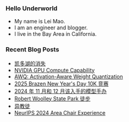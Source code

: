 ### Hello Underworld

- My name is Lei Mao.
- I am an engineer and blogger.
- I live in the Bay Area in California.


### Recent Blog Posts

<!-- BLOG-POST-LIST:START -->
- [凯多湖的消失](https://leimao.github.io/essay/Caddo-Lake-2024/)
- [NVIDIA GPU Compute Capability](https://leimao.github.io/blog/NVIDIA-GPU-Compute-Capability/)
- [AWQ: Activation-Aware Weight Quantization](https://leimao.github.io/blog/AWQ-Activation-Aware-Weight-Quantization/)
- [2025 Brazen New Year&#39;s Day 10K 竞赛](https://leimao.github.io/life/2025-Brazen-New-Year-Day-10K/)
- [2024 年 11 月和 12 月该入手的模型手办](https://leimao.github.io/essay/2024%E5%B9%B411%E6%9C%88%E5%92%8C12%E6%9C%88%E8%AF%A5%E5%85%A5%E6%89%8B%E7%9A%84%E6%A8%A1%E5%9E%8B%E6%89%8B%E5%8A%9E/)
- [Robert Woolley State Park 徒步](https://leimao.github.io/life/Robert-Woolley-State-Park/)
- [异教徒](https://leimao.github.io/essay/Heretic-2024/)
- [NeurIPS 2024 Area Chair Experience](https://leimao.github.io/blog/NeurIPS-2024-Area-Chair-Experience/)
<!-- BLOG-POST-LIST:END -->
